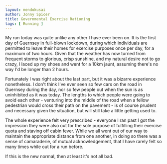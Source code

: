 ```yaml
---
layout: mendokusai
author: Jonny Spicer
title: Governmental Exercise Rationing
tags: [ Running ]
---
```

My run today was quite unlike any other I have ever been on. It is the first day of Guernsey in full-blown lockdown,
during which individuals are permitted to leave their homes for exercise purposes once per day, for a maximum of two
hours. Given that the weather has now turned from frequent storms to glorious, crisp sunshine, and my natural desire
not to go crazy, I laced up my shoes and went for a 10km jaunt, assuming there's no way I'd be longer than 2 hours.

Fortunately I was right about the last part, but it was a bizarre experience nonetheless. I don't think I've ever seen
so few cars on the road in Guernsey during the day, nor so few people out when the sun is as uninhibited as it was today.
The lengths to which people were going to avoid each other - venturing into the middle of the road when a fellow pedestrian
would cross their path on the pavement - is of course prudent and necessary given the situation, but will still take a
little getting used to.

The whole experience felt very prescribed - everyone I ran past I got the impression they were also out for the sole
purpose of fulfilling their exercise quota and staving off cabin fever. While we all went out of our way to maintain
the appropriate distance from one another, in doing so there was a sense of camaraderie, of mutual acknowledgement, that
I have rarely felt so many times while out for a run before.

If this is the new normal, then at least it's not all bad.
